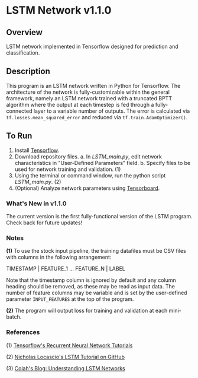 # LSTM Network v1.1.0

## Overview
LSTM network implemented in Tensorflow designed for prediction and classification.

## Description
This program is an LSTM network written in Python for Tensorflow. The architecture of the network is fully-customizable within the general framework, namely an LSTM network trained with a truncated BPTT algorithm where the output at each timestep is fed through a fully-connected layer to a variable number of outputs. The error is calculated via `tf.losses.mean_squared_error` and reduced via `tf.train.AdamOptimizer()`.

## To Run
1. Install [Tensorflow](https://www.tensorflow.org/install/).
2. Download repository files.
  a. In *LSTM_main.py*, edit network characteristics in "User-Defined Parameters" field.
  b. Specify files to be used for network training and validation. (1)
3. Using the terminal or command window, run the python script *LSTM_main.py*. (2)
4. (Optional) Analyze network parameters using [Tensorboard](https://www.tensorflow.org/get_started/summaries_and_tensorboard).

### What's New in v1.1.0
The current version is the first fully-functional version of the LSTM program. Check back for future updates!

### Notes
**(1)** To use the stock input pipeline, the training datafiles must be CSV files with columns in the following arrangement:

TIMESTAMP | FEATURE_1 ... FEATURE_N | LABEL


Note that the timestamp column is ignored by default and any column heading should be removed, as these may be read as input data. The number of feature columns may be variable and is set by the user-defined parameter `INPUT_FEATURES` at the top of the program.

**(2)** The program will output loss for training and validation at each mini-batch.

### References
(1) [Tensorflow's Recurrent Neural Network Tutorials](https://www.tensorflow.org/tutorials/recurrent)

(2) [Nicholas Locascio's LSTM Tutorial on GitHub](https://github.com/nicholaslocascio/bcs-lstm/blob/master/Lab.ipynb)

(3) [Colah's Blog: Understanding LSTM Networks](http://colah.github.io/posts/2015-08-Understanding-LSTMs/)
